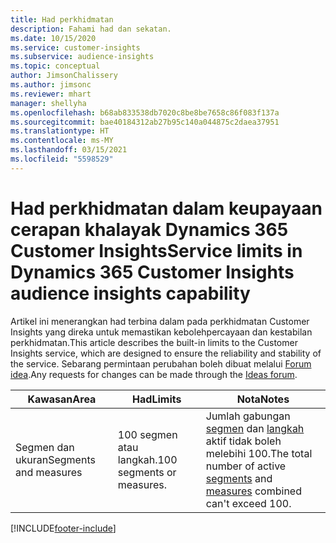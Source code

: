 ```yaml
---
title: Had perkhidmatan
description: Fahami had dan sekatan.
ms.date: 10/15/2020
ms.service: customer-insights
ms.subservice: audience-insights
ms.topic: conceptual
author: JimsonChalissery
ms.author: jimsonc
ms.reviewer: mhart
manager: shellyha
ms.openlocfilehash: b68ab833538db7020c8be8be7658c86f083f137a
ms.sourcegitcommit: bae40184312ab27b95c140a044875c2daea37951
ms.translationtype: HT
ms.contentlocale: ms-MY
ms.lasthandoff: 03/15/2021
ms.locfileid: "5598529"
---
```

# <a name="service-limits-in-dynamics-365-customer-insights-audience-insights-capability"></a><span data-ttu-id="86064-103">Had perkhidmatan dalam keupayaan cerapan khalayak Dynamics 365 Customer Insights</span><span class="sxs-lookup"><span data-stu-id="86064-103">Service limits in Dynamics 365 Customer Insights audience insights capability</span></span>

<span data-ttu-id="86064-104">Artikel ini menerangkan had terbina dalam pada perkhidmatan Customer Insights yang direka untuk memastikan kebolehpercayaan dan kestabilan perkhidmatan.</span><span class="sxs-lookup"><span data-stu-id="86064-104">This article describes the built-in limits to the Customer Insights service, which are designed to ensure the reliability and stability of the service.</span></span> <span data-ttu-id="86064-105">Sebarang permintaan perubahan boleh dibuat melalui [Forum idea](https://go.microsoft.com/fwlink/?linkid=2074172).</span><span class="sxs-lookup"><span data-stu-id="86064-105">Any requests for changes can be made through the [Ideas forum](https://go.microsoft.com/fwlink/?linkid=2074172).</span></span> 
 
| <span data-ttu-id="86064-106">Kawasan</span><span class="sxs-lookup"><span data-stu-id="86064-106">Area</span></span>  | <span data-ttu-id="86064-107">Had</span><span class="sxs-lookup"><span data-stu-id="86064-107">Limits</span></span>  | <span data-ttu-id="86064-108">Nota</span><span class="sxs-lookup"><span data-stu-id="86064-108">Notes</span></span> |
|-------------|---------------------------------------------------------------------|---------------------------------------------------------------------|
| <span data-ttu-id="86064-109">Segmen dan ukuran</span><span class="sxs-lookup"><span data-stu-id="86064-109">Segments and measures</span></span> | <span data-ttu-id="86064-110">100 segmen atau langkah.</span><span class="sxs-lookup"><span data-stu-id="86064-110">100 segments or measures.</span></span> | <span data-ttu-id="86064-111">Jumlah gabungan [segmen](segments.md) dan [langkah](measures.md) aktif tidak boleh melebihi 100.</span><span class="sxs-lookup"><span data-stu-id="86064-111">The total number of active [segments](segments.md) and [measures](measures.md) combined can't exceed 100.</span></span>  |


[!INCLUDE[footer-include](../includes/footer-banner.md)]